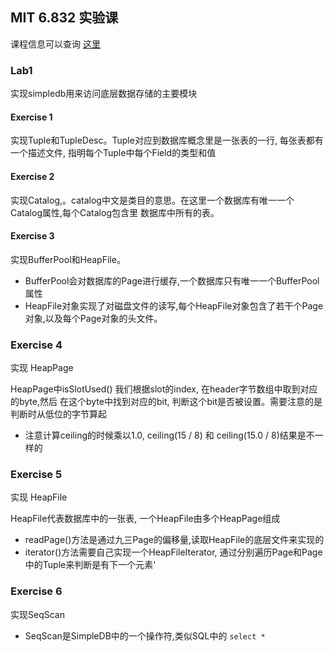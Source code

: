 ## MIT 6.832 实验课

课程信息可以查询 [这里](https://github.com/MIT-DB-Class/course-info-2017)

### Lab1

实现simpledb用来访问底层数据存储的主要模块

#### Exercise 1

实现Tuple和TupleDesc。Tuple对应到数据库概念里是一张表的一行, 每张表都有一个描述文件,
指明每个Tuple中每个Field的类型和值

#### Exercise 2

实现Catalog,。catalog中文是类目的意思。在这里一个数据库有唯一一个Catalog属性,每个Catalog包含里
数据库中所有的表。

#### Exercise 3
实现BufferPool和HeapFile。
* BufferPool会对数据库的Page进行缓存,一个数据库只有唯一一个BufferPool属性
* HeapFile对象实现了对磁盘文件的读写,每个HeapFile对象包含了若干个Page对象,以及每个Page对象的头文件。

### Exercise 4

实现 HeapPage

HeapPage中isSlotUsed() 我们根据slot的index, 在header字节数组中取到对应的byte,然后
在这个byte中找到对应的bit, 判断这个bit是否被设置。需要注意的是判断时从低位的字节算起

* 注意计算ceiling的时候乘以1.0, ceiling(15 / 8) 和 ceiling(15.0 / 8)结果是不一样的

### Exercise 5
实现 HeapFile

HeapFile代表数据库中的一张表, 一个HeapFile由多个HeapPage组成
* readPage()方法是通过九三Page的偏移量,读取HeapFile的底层文件来实现的
* iterator()方法需要自己实现一个HeapFileIterator, 通过分别遍历Page和Page中的Tuple来判断是有下一个元素'

### Exercise 6
实现SeqScan

* SeqScan是SimpleDB中的一个操作符,类似SQL中的 `select *`